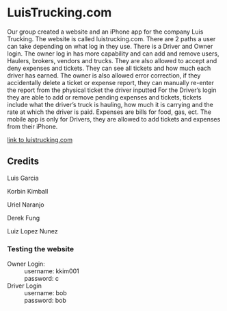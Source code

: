 # LuisTrucking.com

Our group created a website and an iPhone app for the company Luis Trucking. The website is called luistrucking.com. There are 2 paths a user can take depending on what log in they use. There is a Driver and Owner login.
The owner log in has more capability and can add and remove users, Haulers, brokers, vendors and trucks. They are also allowed to accept and deny expenses and tickets. They can see all tickets and how much each driver has earned. The owner is also allowed error correction, if they accidentally delete a ticket or expense report, they can manually re-enter the report from the physical ticket the driver inputted 
For the Driver’s login they are able to add or remove pending expenses and tickets, tickets include what the driver’s truck is hauling, how much it is carrying and the rate at which the driver is paid. Expenses are bills for food, gas, ect.
The mobile app is only for Drivers, they are allowed to add tickets and expenses from their iPhone.

[link to luistrucking.com](http://luistrucking.com/)
## Credits
Luis Garcia

Korbin Kimball

Uriel Naranjo

Derek Fung

Luiz Lopez Nunez

### Testing the website

<dl>
  <dt>Owner Login:</dt>
  <dd>username: kkim001</dd>
  <dd>password: c</dd>
  <dt>Driver Login</dt>
  <dd>username: bob</dd>
  <dd>password: bob</dd>
</dl>

